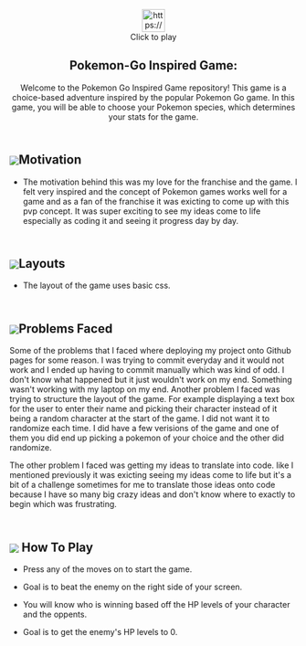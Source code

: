<p align="center">
  <a href="https://melanietr98.github.io/pokemongame/" target="blank">
    <img src="https://i.imgur.com/wFJgJO8.pngf" alt="https://melanietr98.github.io/pokemongame/" height="40" width="40">
  </a><br>
  Click to play
</p>
<h2 align="center">Pokemon-Go Inspired Game:</h2>  
<p align="center">
Welcome to the Pokemon Go Inspired Game repository! This game is a choice-based adventure inspired by the popular Pokemon Go game. In this game, you will be able to choose your Pokemon species, which determines your stats for the game.</p>




## <br><img src='https://img.pokemondb.net/sprites/black-white/normal/charizard.png' style='display:inline;vertical-align:middle;'>Motivation 
- The motivation behind this was my love for the franchise and the game. I felt very inspired and the concept of Pokemon games works well for a game and as a fan of the franchise it was exicting to come up with this pvp concept. It was super exciting to see my ideas come to life especially as coding it and seeing it progress day by day. 

## <br><img src='https://img.pokemondb.net/sprites/black-white/normal/gyarados-f.png' style='display:inline;vertical-align:middle;'>**Layouts** 
- The layout of the game uses basic css. 

## <br><img src='https://img.pokemondb.net/sprites/black-white/normal/blastoise.png' style='display:inline;vertical-align:middle;'>**Problems Faced**
Some of the problems that I faced where deploying my project onto Github pages for some reason. I was trying to commit everyday and it would not work and I ended up having to commit manually which was kind of odd. I don't know what happened but it just wouldn't work on my end. Something wasn't working with my laptop on my end. Another problem I faced was trying to structure the layout of the game. For example displaying a text box for the user to enter their name and picking their character instead of it being a random character at the start of the game. I did not want it to randomize each time. I did have a few verisions of the game and one of them you did end up picking a pokemon of your choice and the other did randomize. 

The other problem I faced was getting my ideas to translate into code. like I mentioned previously it was exicting seeing my ideas come to life but it's a bit of a challenge sometimes for me to translate those ideas onto code because I have so many big crazy ideas and don't know where to exactly to begin which was frustrating.




## <br><img src='https://img.pokemondb.net/sprites/black-white/normal/venusaur-f.png' style='display:inline;vertical-align:middle;'> **How To Play** 
- Press any of the moves on to start the game.

- Goal is to beat the enemy on the right side of your screen. 

- You will know who is winning based off the HP levels of your character and the oppents.

- Goal is to get the enemy's HP levels to 0. 
